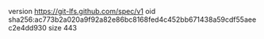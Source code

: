 version https://git-lfs.github.com/spec/v1
oid sha256:ac773b2a020a9f92a82e86bc8168fed4c452bb671438a59cdf55aeec2e4dd930
size 443
